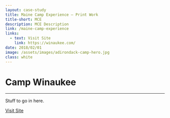 ```yaml
---
layout: case-study
title: Maine Camp Experience — Print Work
title-short: MCE
description: MCE Description
link: /maine-camp-experience
links:
  - text: Visit Site
    link: https://winaukee.com/
date: 2018/02/01
image: /assets/images/adirondack-camp-hero.jpg
class: white
---
```


# Camp Winaukee
---

Stuff to go in here.


<div class="case-button">
  <a href="https://www.adirondackcamp.com/" target="_blank">
    <div class="learn-button">Visit Site</div>
  </a>
</div>

<!-- !["Burgundy Upholstery Sky Hero"](/assets/images/adk-site.jpg) -->
